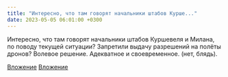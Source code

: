 ```yaml
---
title: "Интересно, что там говорят начальники штабов Курше..."
date: 2023-05-05 06:01:00 +0300
---
```


Интересно, что там говорят начальники штабов Куршевеля и Милана, по поводу текущей ситуации?
Запретили выдачу разрешений на полёты дронов? Волевое решение. Адекватное и своевременное. (нет, блядь).


[Вложение](/assets/vk_photos/4/rfJe2TmZR8g.jpg)
[Вложение](/assets/vk_photos/3/WHfksuM3zXU.jpg)
